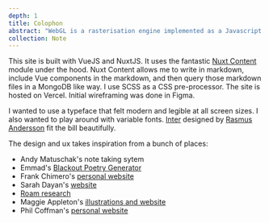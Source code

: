 ```yaml
---
depth: 1
title: Colophon
abstract: "WebGL is a rasterisation engine implemented as a Javascript API. It's designed to compute 2D/3D graphics very fast in a Web browser. It does this by tapping into the processing power of the GPU being used."
collection: Note
---
```

This site is built with VueJS and NuxtJS. It uses the fantastic [Nuxt Content](https://content.nuxtjs.org/) module under the hood. Nuxt Content allows me to write in markdown, include Vue components in the markdown, and then query those markdown files in a MongoDB like way. I use SCSS as a CSS pre-processor. The site is hosted on Vercel. Initial wireframing was done in <inter-link href="figma">Figma</inter-link>.

I wanted to use a typeface that felt modern and legible at all screen sizes. I also wanted to play around with variable fonts. [Inter](https://rsms.me/inter/) designed by [Rasmus Andersson](https://rsms.me/) fit the bill beautifully.

The design and ux takes inspiration from a bunch of places:
- <inter-link href="andy-matuschaks-note-taking-system">Andy Matuschak's note taking sytem</inter-link>
- Emmad's [Blackout Poetry Generator](https://blackout-poetry-generator.glitch.me/)
- Frank Chimero's [personal website](https://frankchimero.com/)
- Sarah Dayan's [website](https://sarahdayan.dev/)
- [Roam research](https://roamresearch.com/)
- Maggie Appleton's [illustrations and website](https://maggieappleton.com/)
- Phil Coffman's [personal website](https://philcoffman.com/)